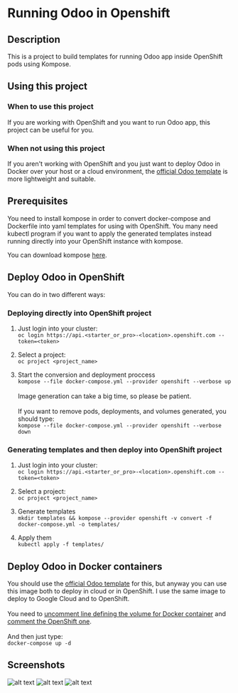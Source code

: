 # Running Odoo in Openshift

## Description
This is a project to build templates for running Odoo app inside OpenShift pods using Kompose.

## Using this project
### When to use this project
If you are working with OpenShift and you want to run Odoo app, this project can be useful for you.

### When not using this project
If you aren't working with OpenShift and you just want to deploy Odoo in Docker over your host or a cloud environment, the [official Odoo template](https://hub.docker.com/_/odoo/) is more lightweight and suitable.

## Prerequisites
You need to install kompose in order to convert docker-compose and Dockerfile into yaml templates for using with OpenShift. You many need kubectl program if you want to apply the generated templates instead running directly into your OpenShift instance with kompose.

You can download kompose [here](https://github.com/kubernetes/kompose/blob/master/docs/installation.md).

## Deploy Odoo in OpenShift
You can do in two different ways:

### Deploying directly into OpenShift project
1. Just login into your cluster:<br/>
```oc login https://api.<starter_or_pro>-<location>.openshift.com --token=<token>```

2. Select a project:<br/>
```oc project <project_name>```

3. Start the conversion and deployment proccess <br/>
```kompose --file docker-compose.yml --provider openshift --verbose up```<br/><br/>
Image generation can take a big time, so please be patient.
<br/><br/>
If you want to remove pods, deployments, and volumes generated, you should type:<br/>
```kompose --file docker-compose.yml --provider openshift --verbose down```

### Generating templates and then deploy into OpenShift project

1. Just login into your cluster:<br/>
```oc login https://api.<starter_or_pro>-<location>.openshift.com --token=<token>```

2. Select a project:<br/>
```oc project <project_name>```

3. Generate templates<br/>
```mkdir templates && kompose --provider openshift -v convert -f docker-compose.yml -o templates/```

4. Apply them<br/>
```kubectl apply -f templates/```

## Deploy Odoo in Docker containers
You should use the [official Odoo template](https://hub.docker.com/_/odoo/) for this, but anyway you can use this image both to deploy in cloud or in OpenShift. I use the same image to deploy to Google Cloud and to OpenShift.<br/><br/>
You need to [uncomment line defining the volume for Docker container](https://github.com/jialvarez/odoo_openshift/blob/master/docker-compose.yml#L22) and [comment the OpenShift one](https://github.com/jialvarez/odoo_openshift/blob/master/docker-compose.yml#L19).<br/><br/>
And then just type:<br/>
```docker-compose up -d```

## Screenshots
![alt text](https://github.com/jialvarez/odoo_openshift/raw/master/screenshots/001.png "Deployments")
![alt text](https://github.com/jialvarez/odoo_openshift/raw/master/screenshots/002.png "Pods")
![alt text](https://github.com/jialvarez/odoo_openshift/raw/master/screenshots/003.png "Odoo")
